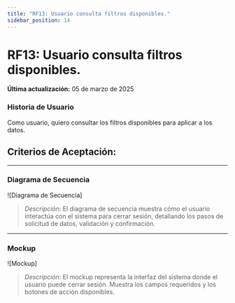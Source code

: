 ```yaml
---
title: "RF13: Usuario consulta filtros disponibles."  
sidebar_position: 14
---
```


# RF13: Usuario consulta filtros disponibles.

**Última actualización:** 05 de marzo de 2025

### Historia de Usuario

Como usuario, quiero consultar los filtros disponibles para aplicar a los datos.

  **Criterios de Aceptación:**
  - 

---

### Diagrama de Secuencia

![Diagrama de Secuencia] 

> *Descripción*: El diagrama de secuencia muestra cómo el usuario interactúa con el sistema para cerrar sesión, detallando los pasos de solicitud de datos, validación y confirmación.

---

### Mockup

![Mockup]

> *Descripción*: El mockup representa la interfaz del sistema donde el usuario puede cerrar sesión. Muestra los campos requeridos y los botones de acción disponibles.
